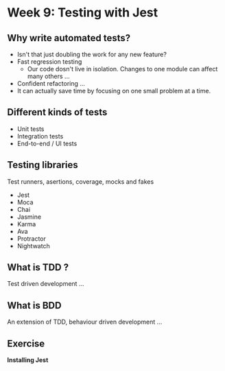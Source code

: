# Week 9: Testing with Jest

## Why write automated tests?

- Isn't that just doubling the work for any new feature?
- Fast regression testing
  - Our code dosn't live in isolation. Changes to one module can affect many others ...
- Confident refactoring ...
- It can actually save time by focusing on one small problem at a time.

## Different kinds of tests

- Unit tests
- Integration tests
- End-to-end / UI tests

## Testing libraries

Test runners, asertions, coverage, mocks and fakes

- Jest
- Moca
- Chai
- Jasmine
- Karma
- Ava
- Protractor
- Nightwatch

## What is TDD ?

Test driven development ...

## What is BDD

An extension of TDD, behaviour driven development ...

## Exercise

**Installing Jest**
